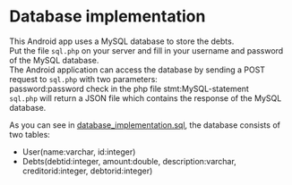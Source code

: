 Database implementation
=======================

This Android app uses a MySQL database to store the debts.   
Put the file `sql.php` on your server and fill in your username and password of the MySQL database.   
The Android application can access the database by sending a POST request to `sql.php` with two parameters:   
           password:password check in the php file
           stmt:MySQL-statement   
`sql.php` will return a JSON file which contains the response of the MySQL database.   

As you can see in [database_implementation.sql](database_implementation.sql), the database consists of two tables:
* User(name:varchar, id:integer)
* Debts(debtid:integer, amount:double, description:varchar, creditorid:integer, debtorid:integer)
